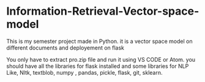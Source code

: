 # Information-Retrieval-Vector-space-model
This is my semester project made in Python. it is a vector space model on different documents and deployement on flask

You only have to extract pro.zip file and run it using VS CODE or Atom. you should have all the libraries for flask installed and some libraries for NLP
Like, Nltk, textblob, numpy , pandas, pickle, flask, git, sklearn.
